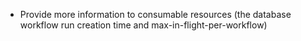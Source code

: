 * Provide more information to consumable resources (the database workflow run creation time and max-in-flight-per-workflow)
